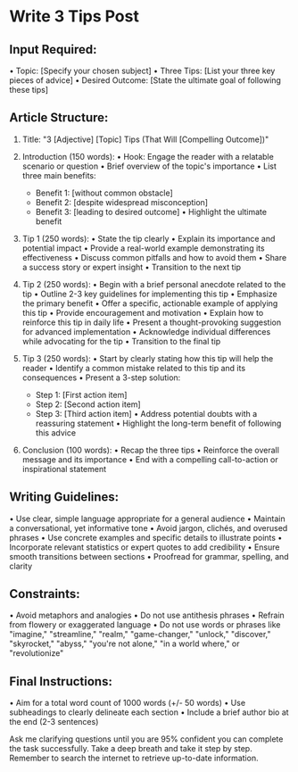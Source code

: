 # Write 3 Tips Post

## Input Required:
• Topic: [Specify your chosen subject]
• Three Tips: [List your three key pieces of advice]
• Desired Outcome: [State the ultimate goal of following these tips]

## Article Structure:
1. Title: "3 [Adjective] [Topic] Tips (That Will [Compelling Outcome])"

2. Introduction (150 words):
   • Hook: Engage the reader with a relatable scenario or question
   • Brief overview of the topic's importance
   • List three main benefits:
     - Benefit 1: [without common obstacle]
     - Benefit 2: [despite widespread misconception]
     - Benefit 3: [leading to desired outcome]
   • Highlight the ultimate benefit

3. Tip 1 (250 words):
   • State the tip clearly
   • Explain its importance and potential impact
   • Provide a real-world example demonstrating its effectiveness
   • Discuss common pitfalls and how to avoid them
   • Share a success story or expert insight
   • Transition to the next tip

4. Tip 2 (250 words):
   • Begin with a brief personal anecdote related to the tip
   • Outline 2-3 key guidelines for implementing this tip
   • Emphasize the primary benefit
   • Offer a specific, actionable example of applying this tip
   • Provide encouragement and motivation
   • Explain how to reinforce this tip in daily life
   • Present a thought-provoking suggestion for advanced implementation
   • Acknowledge individual differences while advocating for the tip
   • Transition to the final tip

5. Tip 3 (250 words):
   • Start by clearly stating how this tip will help the reader
   • Identify a common mistake related to this tip and its consequences
   • Present a 3-step solution:
     - Step 1: [First action item]
     - Step 2: [Second action item]
     - Step 3: [Third action item]
   • Address potential doubts with a reassuring statement
   • Highlight the long-term benefit of following this advice

6. Conclusion (100 words):
   • Recap the three tips
   • Reinforce the overall message and its importance
   • End with a compelling call-to-action or inspirational statement

## Writing Guidelines:
• Use clear, simple language appropriate for a general audience
• Maintain a conversational, yet informative tone
• Avoid jargon, clichés, and overused phrases
• Use concrete examples and specific details to illustrate points
• Incorporate relevant statistics or expert quotes to add credibility
• Ensure smooth transitions between sections
• Proofread for grammar, spelling, and clarity

## Constraints:
• Avoid metaphors and analogies
• Do not use antithesis phrases
• Refrain from flowery or exaggerated language
• Do not use words or phrases like "imagine," "streamline," "realm," "game-changer," "unlock," "discover," "skyrocket," "abyss," "you're not alone," "in a world where," or "revolutionize"

## Final Instructions:
• Aim for a total word count of 1000 words (+/- 50 words)
• Use subheadings to clearly delineate each section
• Include a brief author bio at the end (2-3 sentences)

Ask me clarifying questions until you are 95% confident you can complete the task successfully. Take a deep breath and take it step by step. Remember to search the internet to retrieve up-to-date information.

